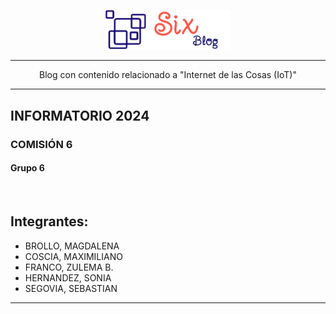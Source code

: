 

<p align="center">
   <img src="static/images/logo.png" width="200px" alt-text="Baby Store">
</p>

---

<p align="center">
   Blog con contenido relacionado a "Internet de las Cosas (IoT)"

</p>

---

## INFORMATORIO 2024
### COMISIÓN 6
#### Grupo 6

<div >

<br>

## Integrantes:

* BROLLO, MAGDALENA
* COSCIA, MAXIMILIANO
* FRANCO, ZULEMA B.
* HERNANDEZ, SONIA
* SEGOVIA, SEBASTIAN

---

</div>
